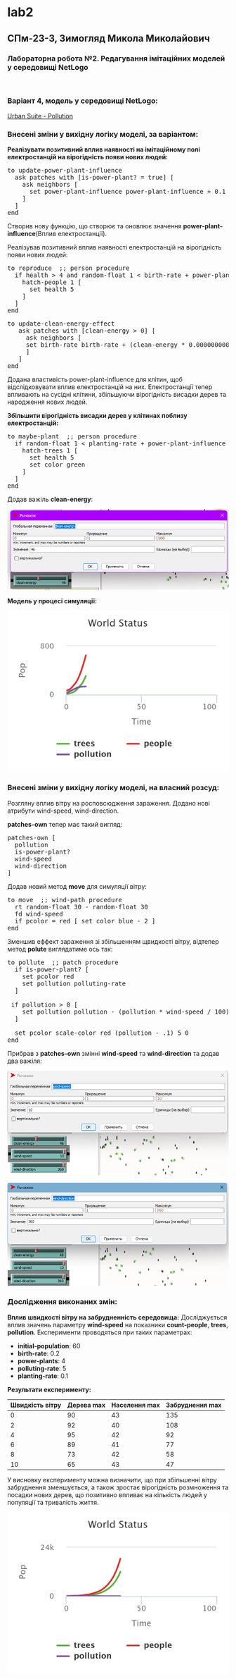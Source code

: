 # lab2
## СПм-23-3, **Зимогляд Микола Миколайович**
### Лабораторна робота №**2**. Редагування імітаційних моделей у середовищі NetLogo

<br>

### Варіант 4, модель у середовищі NetLogo:
[Urban Suite - Pollution](https://www.netlogoweb.org/launch#http://www.netlogoweb.org/assets/modelslib/Curricular%20Models/Urban%20Suite/Urban%20Suite%20-%20Pollution.nlogo)
<br>
### Внесені зміни у вихідну логіку моделі, за варіантом:

**Реалізувати позитивний вплив наявності на імітаційному полі електростанцій на вірогідність появи нових людей:**

<pre>
to update-power-plant-influence
  ask patches with [is-power-plant? = true] [
    ask neighbors [
      set power-plant-influence power-plant-influence + 0.1
    ]
  ]
end
</pre>
Створив нову функцію, що створює та оновлює значення **power-plant-influence**(Вплив електростанції).

Реалізував позитивний вплив наявності електростанцій на вірогідність появи нових людей:
<pre>
to reproduce  ;; person procedure
  if health > 4 and random-float 1 < birth-rate + power-plant-influence [
    hatch-people 1 [
      set health 5
    ]
  ]
end
</pre>

<pre>
to update-clean-energy-effect
   ask patches with [clean-energy > 0] [
     ask neighbors [
     set birth-rate birth-rate + (clean-energy * 0.000000000001)
     ]
   ]
end
</pre>
Додана властивість power-plant-influence для клітин, щоб відслідковувати вплив електростанцій на них. Електростанції тепер впливають на сусідні клітини, збільшуючи вірогідність висадки дерев та народження нових людей.


**Збільшити вірогідність висадки дерев у клітинах поблизу електростанцій:**

<pre>
to maybe-plant  ;; person procedure
  if random-float 1 < planting-rate + power-plant-influence [
    hatch-trees 1 [
      set health 5
      set color green
    ]
  ]
end
</pre>

Додав важіль **clean-energy**:

![Важіль](lever.png)

**Модель у процесі симуляції:**

![Модель у процесі симуляції](model.png)


### Внесені зміни у вихідну логіку моделі, на власний розсуд:

Розгляну вплив вітру на росповсюдження зараження. Додано нові атрибути wind-speed, wind-direction.

**patches-own** тепер має такий вигляд:

<pre>
patches-own [
  pollution
  is-power-plant?
  wind-speed
  wind-direction
]
</pre>

Додав новий метод **move** для симуляції вітру:

<pre>
to move  ;; wind-path procedure
  rt random-float 30 - random-float 30
  fd wind-speed
  if pcolor = red [ set color blue - 2 ]
end
</pre>

Зменшив еффект зараження зі збільшенням щвидкості вітру, відтепер метод **polute** виглядатиме ось так:

<pre>
to pollute  ;; patch procedure
  if is-power-plant? [
    set pcolor red
    set pollution polluting-rate
  ]
  
 if pollution > 0 [
    set pollution pollution - (pollution * wind-speed / 100)
  ]

  set pcolor scale-color red (pollution - .1) 5 0
end
</pre>
Прибрав з **patches-own** змінні **wind-speed** та **wind-direction** та додав два важіля:

![Важіль1](lever1.png)

![Важіль2](lever2.png)


### Дослідження виконаних змін:
**Вплив швидкості вітру на забрудненність середовища:**
Досліджується вплив значень параметру **wind-speed** на показники **count-people**, **trees**, **pollution**.
Експерименти проводяться при таких параметрах:
- **initial-population**: 60
- **birth-rate**: 0.2
- **power-plants**: 4
- **polluting-rate**: 5
- **planting-rate**: 0.1

**Результати експерименту:**

<table>
<thead>
<tr><th>Швидкість вітру</th><th>Дерева max</th><th>Населення max</th><th>Забруднення max</th></tr>
</thead>
<tbody>
<tr><td>0</td><td>90</td><td>43</td><td>135</td></tr>
<tr><td>2</td><td>92</td><td>40</td><td>108</td></tr>
<tr><td>4</td><td>95</td><td>42</td><td>92</td></tr>
<tr><td>6</td><td>89</td><td>41</td><td>77</td></tr>
<tr><td>8</td><td>73</td><td>42</td><td>58</td></tr>
<tr><td>10</td><td>65</td><td>43</td><td>47</td></tr>
</tbody>
</table>

У висновку експерименту можна визначити, що при збільшенні вітру забруднення зменшується, а також зростає вірогідність розмноження та посадки нових дерев, що позитивно впливає на кількість людей у популяції та тривалість життя.

![Скріншот моделі в процесі симуляції](final-model.png)

